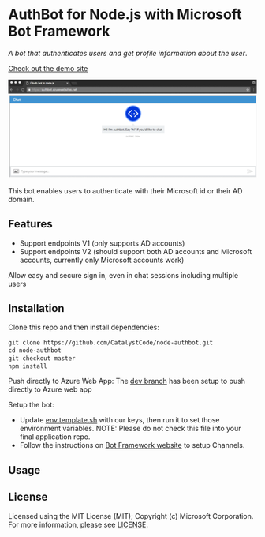 # AuthBot for Node.js with Microsoft Bot Framework

_A bot that authenticates users and get profile information about the user_.

[Check out the demo site](https://authbot.azurewebsites.net/)

![auth Bot Demo](botdemo.gif)

This bot enables users to authenticate with their Microsoft id or their AD domain.

## Features
* Support endpoints V1 (only supports AD accounts)
* Support endpoints V2 (should support both AD accounts and Microsoft accounts, currently only Microsoft accounts work)

Allow easy and secure sign in, even in chat sessions including multiple users

## Installation

Clone this repo and then install dependencies:

    git clone https://github.com/CatalystCode/node-authbot.git
    cd node-authbot
    git checkout master
    npm install

Push directly to Azure Web App:
     The [dev branch](https://github.com/CatalystCode/node-authbot/tree/dev) has been setup to push directly to Azure web app

Setup the bot:
* Update [env.template.sh](env.template.sh) with our keys, then run it to set those environment variables. NOTE: Please do not check this file into your final application repo.
* Follow the instructions on [Bot Framework website](https://dev.botframework.com/bots) to setup Channels.

## Usage



## License
Licensed using the MIT License (MIT); Copyright (c) Microsoft Corporation. For more information, please see [LICENSE](LICENSE).
